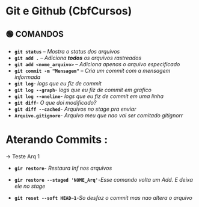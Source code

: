 # Git e Github (CbfCursos)

## 🟢 COMANDOS

- **`git status`** – *Mostra o status dos arquivos*  
- **`git add .`** – *Adiciona **todos** os arquivos rastreados*  
- **`git add <nome_arquivo>`** – *Adiciona apenas o arquivo especificado*  
- **`git commit -m "Mensagem"`** – *Cria um commit com a mensagem informada*
- **`git log`**- *logs que eu fiz de commit*
- **`git log --graph`**- *logs que eu fiz de commit em grafico*
- **`git log --oneline`**- *logs que eu fiz de commit em uma linha*
- **`git diff`**- *O que doi modificado?*
- **`git diff --cached`**- *Arquivos no stage pra enviar*
- **`Arquivo.gitignore`**- *Arquivo meu que nao vai ser comitado gitignorr*

# **Aterando Commits** :

-> Teste Arq 1 
- **`gir restore`**- *Restaura Inf nos arquivos*

- **`gir restore --staged 'NOME_Arq'`**-*Esse comando volta um Add. E deixa ele no stage*

- **`git reset --soft HEAD~1`**-*So desfaz o commit mas nao altera o arquivo*